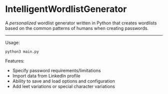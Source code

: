 # IntelligentWordlistGenerator
A *personalized* wordlist generator written in Python that creates wordlists based on the common patterns of humans when creating passwords. 


---
Usage:

`python3 main.py`

Features:

* Specify password requirements/limitations
* Import data from LinkedIn profile
* Ability to save and load options and configuration
* Add leet variations or special character variations
